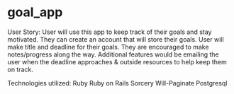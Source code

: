 # goal_app

User Story:
User will use this app to keep track of their goals and stay motivated. They can create an account that will store their goals. User will make title and deadline for their goals. They are encouraged to make notes/progress along the way. Additional features would be emailing the user when the deadline approaches & outside resources to help keep them on track.

Technologies utilized:
Ruby
Ruby on Rails
Sorcery
Will-Paginate
Postgresql
